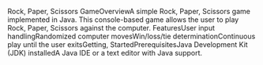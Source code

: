 Rock, Paper, Scissors GameOverviewA simple Rock, Paper, Scissors game implemented in Java. This console-based game allows the user to play Rock, Paper, Scissors against the computer.
FeaturesUser input handlingRandomized computer movesWin/loss/tie determinationContinuous play until the user exitsGetting,
StartedPrerequisitesJava Development Kit (JDK) installedA Java IDE or a text editor with Java support.
